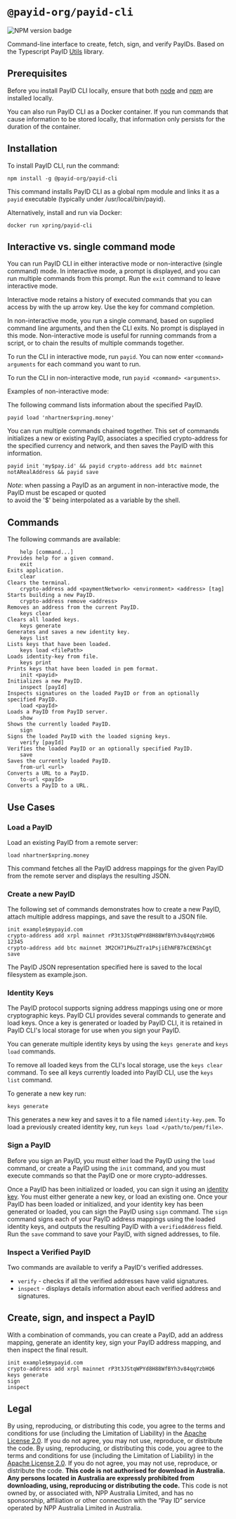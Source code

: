 # `@payid-org/payid-cli`

![NPM version badge](https://img.shields.io/npm/v/@payid-org/payid-cli)

Command-line interface to create, fetch, sign, and verify PayIDs.
Based on the Typescript PayID [Utils](https://github.com/payid-org/utils) library.

## Prerequisites

Before you install PayID CLI locally, ensure that both [node](https://nodejs.org/en/download/) and
[npm](https://docs.npmjs.com/downloading-and-installing-packages-locally) are installed locally.

You can also run PayID CLI as a Docker container. If you run commands that cause information to be stored locally, that information only persists for the duration of the container.

## Installation

To install PayID CLI, run the command:

```
npm install -g @payid-org/payid-cli
```

This command installs PayID CLI as a global npm module and links it as a `payid` executable
(typically under /usr/local/bin/payid).

Alternatively, install and run via Docker:

```
docker run xpring/payid-cli
```

## Interactive vs. single command mode

You can run PayID CLI in either interactive mode or non-interactive (single command) mode.
In interactive mode, a prompt is displayed, and you can run multiple commands from this prompt. Run the `exit` command to leave interactive mode.

Interactive mode retains a history of executed commands that you can access by with the up arrow key. Use the <Tab> key for command completion.
    
In non-interactive mode, you run a single command, based on supplied command line arguments, and then the CLI exits.
No prompt is displayed in this mode. Non-interactive mode is useful for running commands from a script, or to chain the results
of multiple commands together.

To run the CLI in interactive mode, run `payid`. You can now enter `<command> arguments` for each command you want to run. 

To run the CLI in non-interactive mode, run `payid <command> <arguments>`. 

Examples of non-interactive mode:

The following command lists information about the specified PayID.

```
payid load 'nhartner$xpring.money'
```

You can run multiple commands chained together. This set of commands initializes a new or existing PayID, associates a specified crypto-address for the specified currency and network, and then saves the PayID with this information. 

```
payid init 'my$pay.id' && payid crypto-address add btc mainnet notARealAddress && payid save
```

_Note_: when passing a PayID as an argument in non-interactive mode, the PayID must be escaped or quoted  
to avoid the '\$' being interpolated as a variable by the shell.

## Commands

The following commands are available:

```
    help [command...]                                                  Provides help for a given command.
    exit                                                               Exits application.
    clear                                                              Clears the terminal.
    crypto-address add <paymentNetwork> <environment> <address> [tag]  Starts building a new PayID.
    crypto-address remove <address>                                    Removes an address from the current PayID.
    keys clear                                                         Clears all loaded keys.
    keys generate                                                      Generates and saves a new identity key.
    keys list                                                          Lists keys that have been loaded.
    keys load <filePath>                                               Loads identity-key from file.
    keys print                                                         Prints keys that have been loaded in pem format.
    init <payid>                                                       Initializes a new PayID.
    inspect [payId]                                                    Inspects signatures on the loaded PayID or from an optionally specified PayID.
    load <payId>                                                       Loads a PayID from PayID server.
    show                                                               Shows the currently loaded PayID.
    sign                                                               Signs the loaded PayID with the loaded signing keys.
    verify [payId]                                                     Verifies the loaded PayID or an optionally specified PayID.
    save                                                               Saves the currently loaded PayID.
    from-url <url>                                                     Converts a URL to a PayID.
    to-url <payId>                                                     Converts a PayID to a URL.

```

## Use Cases

### Load a PayID

Load an existing PayID from a remote server:

```
load nhartner$xpring.money
```

This command fetches all the PayID address mappings for the given PayID from the remote
server and displays the resulting JSON.

### Create a new PayID

The following set of commands demonstrates how to create a new PayID, attach multiple
address mappings, and save the result to a JSON file.

```
init example$mypayid.com
crypto-address add xrpl mainnet rP3t3JStqWPYd8H88WfBYh3v84qqYzbHQ6 12345
crypto-address add btc mainnet 3M2CH71P6uZTra1PsjiEhNFB7kCENShCgt
save
```

The PayID JSON representation specified here is saved to the local filesystem as example.json.

### Identity Keys

The PayID protocol supports signing address mappings using one or more cryptographic keys.
PayID CLI provides several commands to generate and load keys. Once a key is generated
or loaded by PayID CLI, it is retained in PayID CLI's local storage for use when you sign your PayID.

You can generate multiple identity keys by using the `keys generate` and `keys load` commands.

To remove all loaded keys from the CLI's local storage, use the `keys clear` command.
To see all keys currently loaded into PayID CLI, use the `keys list` command.

To generate a new key run:

```
keys generate
```

This generates a new key and saves it to a file named `identity-key.pem`. To load a previously
created identity key, run `keys load </path/to/pem/file>`.

### Sign a PayID

Before you sign an PayID, you must either load the PayID using the `load` command, or create a PayID using the
`init` command, and you must execute commands so that the PayID one or more crypto-addresses. 

Once a PayID has been initialized or loaded, you can sign it using an [identity key](#identity-keys). You must either generate a new key, or load an existing one. Once your PayID has been loaded or initialized, and your identity key has been generated or loaded,
you can sign the PayID using `sign` command. The `sign` command signs each of your PayID address
mappings using the loaded identity keys, and outputs the resulting PayID with a `verifiedAddress` field. Run the `save`
command to save your PayID, with signed addresses, to file.

### Inspect a Verified PayID

Two commands are available to verify a PayID's verified addresses.

- `verify` - checks if all the verified addresses have valid signatures.
- `inspect` - displays details information about each verified address and signatures.

## Create, sign, and inspect a PayID

With a combination of commands, you can create a PayID, add an address mapping, generate an identity key,
sign your PayID address mapping, and then inspect the final result.

```
init example$mypayid.com
crypto-address add xrpl mainnet rP3t3JStqWPYd8H88WfBYh3v84qqYzbHQ6
keys generate
sign
inspect
```

## Legal

By using, reproducing, or distributing this code, you agree to the terms and conditions for use (including the Limitation of Liability) in the [Apache License 2.0](https://github.com/payid-org/payid/blob/master/LICENSE). If you do not agree, you may not use, reproduce, or distribute the code.	By using, reproducing, or distributing this code, you agree to the terms and conditions for use (including the Limitation of Liability) in the [Apache License 2.0](https://github.com/payid-org/payid/blob/master/LICENSE). If you do not agree, you may not use, reproduce, or distribute the code. **This code is not authorised for download in Australia. Any persons located in Australia are expressly prohibited from downloading, using, reproducing or distributing the code.** This code is not owned by, or associated with, NPP Australia Limited, and has no sponsorship, affiliation or other connection with the “Pay ID” service operated by NPP Australia Limited in Australia.
